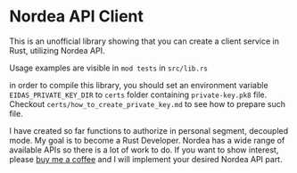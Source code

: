 # Nordea API Client

This is an unofficial library showing that you can create a client service in Rust, utilizing Nordea API.

Usage examples are visible in `mod tests` in `src/lib.rs`  

in order to compile this library, you should set an environment variable `EIDAS_PRIVATE_KEY_DIR` to `certs` folder 
containing `private-key.pk8` file. Checkout `certs/how_to_create_private_key.md` to see how to prepare such file.

I have created so far functions to authorize in personal segment, decoupled mode. 
My goal is to become a Rust Developer. 
Nordea has a wide range of available APIs so there is a lot of work to do. 
If you want to show interest, please [buy me a coffee](https://buymeacoffee.com/mwionczyk) and I will implement your desired Nordea API part.

